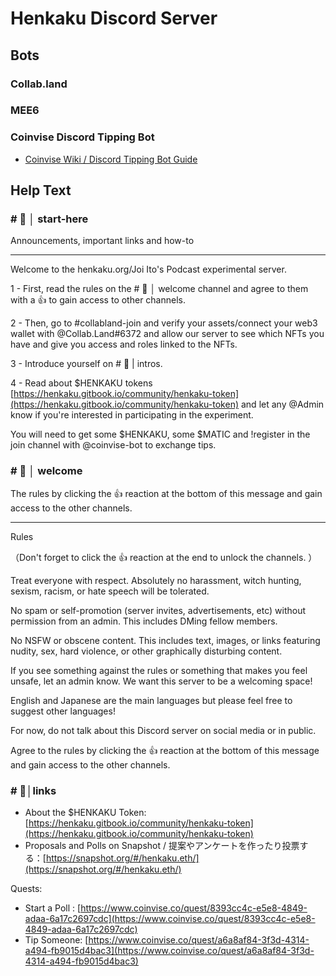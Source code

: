 # Henkaku Discord Server

## Bots

### Collab.land

### MEE6

### Coinvise Discord Tipping Bot

- [Coinvise Wiki / Discord Tipping Bot Guide](https://coinvise.notion.site/Discord-Tipping-Bot-Guide-f1bdf50e821b4739bb2fa0020de5be5a)

## Help Text

### \# 🚀 │ start-here

Announcements, important links and how-to

---

Welcome to the henkaku.org/Joi Ito's Podcast experimental server.

1 - First, read the rules on the # 👋 │ welcome  channel and agree to them with a 👍 to gain access to other channels.

2 - Then, go to #collabland-join  and verify your assets/connect your web3 wallet with @Collab.Land#6372 and allow our server to see which NFTs you have and give you access and roles linked to the NFTs.

3 - Introduce yourself on # 👋 | intros.

4 - Read about $HENKAKU tokens [https://henkaku.gitbook.io/community/henkaku-token](https://henkaku.gitbook.io/community/henkaku-token) and let any @Admin know if you're interested in participating in the experiment.

You will need to get some $HENKAKU, some $MATIC and !register in the join  channel with @coinvise-bot to exchange tips.

### \# 👋 │ welcome

The rules by clicking the 👍 reaction at the bottom of this message and gain access to the other channels.

---

Rules

（Don't forget to click the 👍 reaction at the end to unlock the channels. ）

Treat everyone with respect. Absolutely no harassment, witch hunting, sexism, racism, or hate speech will be tolerated.

No spam or self-promotion (server invites, advertisements, etc) without permission from an admin. This includes DMing fellow members.

No NSFW or obscene content. This includes text, images, or links featuring nudity, sex, hard violence, or other graphically disturbing content.

If you see something against the rules or something that makes you feel unsafe, let an admin know. We want this server to be a welcoming space!

English and Japanese are the main languages but please feel free to suggest other languages!

For now, do not talk about this Discord server on social media or in public.

Agree to the rules by clicking the 👍 reaction at the bottom of this message and gain access to the other channels.

### \# 🔗│links

- About the $HENKAKU Token: [https://henkaku.gitbook.io/community/henkaku-token](https://henkaku.gitbook.io/community/henkaku-token)
- Proposals and Polls on Snapshot / 提案やアンケートを作ったり投票する：[https://snapshot.org/#/henkaku.eth/](https://snapshot.org/#/henkaku.eth/)

Quests:
- Start a Poll : [https://www.coinvise.co/quest/8393cc4c-e5e8-4849-adaa-6a17c2697cdc](https://www.coinvise.co/quest/8393cc4c-e5e8-4849-adaa-6a17c2697cdc)
- Tip Someone: [https://www.coinvise.co/quest/a6a8af84-3f3d-4314-a494-fb9015d4bac3](https://www.coinvise.co/quest/a6a8af84-3f3d-4314-a494-fb9015d4bac3)
